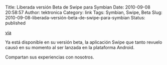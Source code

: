 Title: Liberada versión Beta de Swipe para Symbian 
Date: 2010-09-08 20:58:57
Author: tektronica
Category: link
Tags: Symbian, Swipe, Beta
Slug: 2010-09-08-liberada-versión-beta-de-swipe-para-symbian
Status: published

[via](http://www.symbianblast.com/articles/2010/9/201098-Swype-for-Symbian-beta.html)

Ya está disponible en su versión beta, la aplicación Swipe que tanto revuelo causó en su momento al ser lanzada en la plataforma Android.

Compartan sus experiencias con nosotros.
